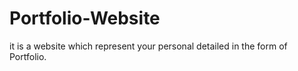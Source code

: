 # Portfolio-Website
it is a website which represent your personal detailed in the form of Portfolio.

